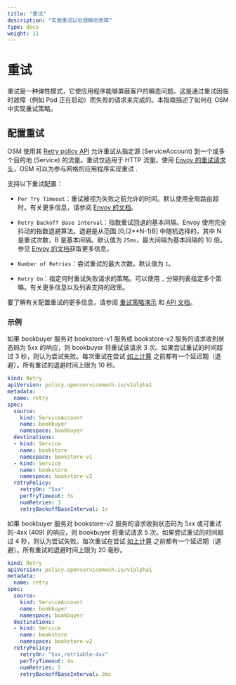 ```yaml
---
title: "重试"
description: "实施重试以处理瞬态故障"
type: docs
weight: 11
---
```


# 重试

重试是一种弹性模式，它使应用程序能够屏蔽客户的瞬态问题。这是通过重试因临时故障（例如 Pod 正在启动）而失败的请求来完成的。本指南描述了如何在 OSM 中实现重试策略。

## 配置重试

OSM 使用其 [Retry policy API][1] 允许重试从指定源 (ServiceAccount) 到一个或多个目的地 (Service) 的流量。重试仅适用于 HTTP 流量。使用 [Envoy 的重试请求头](https://www.envoyproxy.io/docs/envoy/latest/configuration/http/http_filters/router_filter#config-http-filters-router)，OSM 可以为参与网格的应用程序实现重试 .

支持以下重试配置：

- `Per Try Timeout`：重试被视为失败之前允许的时间。默认使用全局路由超时。有关更多信息，请参阅 [Envoy 的文档](https://www.envoyproxy.io/docs/envoy/latest/configuration/http/http_filters/router_filter#x-envoy-upstream-rq-per-try-timeout-ms)。

- `Retry Backoff Base Interval`：指数重试回退的基本间隔。Envoy 使用完全抖动的指数退避算法。退避是从范围 [0,(2**N-1)B] 中随机选择的，其中 N 是重试次数，B 是基本间隔。默认值为 `25ms`，最大间隔为基本间隔的 10 倍。参见 [Envoy 的文档](https://www.envoyproxy.io/docs/envoy/latest/api-v3/config/route/v3/route_components.proto#envoy-v3-api-field-config-route-v3-retrypolicy-retry-back-off)获取更多信息。

- `Number of Retries`：尝试重试的最大次数。默认值为 `1`。

- `Retry On`：指定何时重试失败请求的策略。可以使用 `,` 分隔列表指定多个策略。有关更多信息以及列表支持的政策。

要了解有关配置重试的更多信息，请参阅 [重试策略演示](/docs/demos/retry_policy) 和 [API 文档][1]。

### 示例

如果 bookbuyer 服务对 bookstore-v1 服务或 bookstore-v2 服务的请求收到状态码为 5xx 的响应，则 bookbuyer 将重试该请求 3 次。如果尝试重试的时间超过 3 秒，则认为尝试失败。每次重试在尝试 [如上计算](#配置重试) 之前都有一个延迟期（退避）。所有重试的退避时间上限为 10 秒。

```yaml
kind: Retry
apiVersion: policy.openservicemesh.io/v1alpha1
metadata:
  name: retry
spec:
  source:
    kind: ServiceAccount
    name: bookbuyer
    namespace: bookbuyer
  destinations:
  - kind: Service
    name: bookstore
    namespace: bookstore-v1
  - kind: Service
    name: bookstore
    namespace: bookstore-v2
  retryPolicy:
    retryOn: "5xx"
    perTryTimeout: 3s
    numRetries: 3
    retryBackoffBaseInterval: 1s
```

如果 bookbuyer 服务对 bookstore-v2 服务的请求收到状态码为 5xx 或可重试的-4xx (409) 的响应，则 bookbuyer 将重试请求 5 次。如果尝试重试的时间超过 4 秒，则认为尝试失败。每次重试在尝试 [如上计算](#配置重试) 之前都有一个延迟期（退避）。所有重试的退避时间上限为 20 毫秒。

```yaml
kind: Retry
apiVersion: policy.openservicemesh.io/v1alpha1
metadata:
  name: retry
spec:
  source:
    kind: ServiceAccount
    name: bookbuyer
    namespace: bookbuyer
  destinations:
  - kind: Service
    name: bookstore
    namespace: bookstore-v2
  retryPolicy:
    retryOn: "5xx,retriable-4xx"
    perTryTimeout: 4s
    numRetries: 5
    retryBackoffBaseInterval: 2ms
```

[1]: /docs/api_reference/policy/v1alpha1/#policy.openservicemesh.io/v1alpha1.RetrySpec